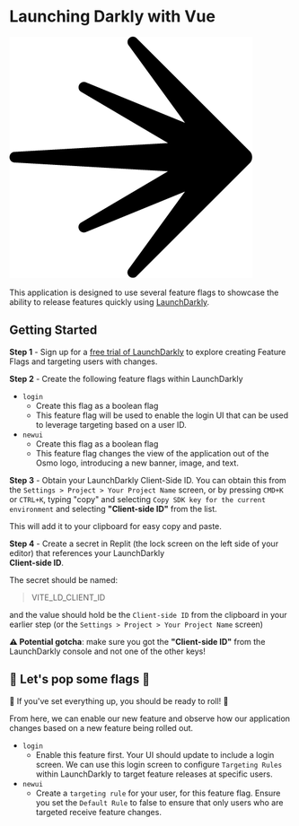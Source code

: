 # Launching Darkly with Vue

![](./public/osmo.png)

This application is designed to use several feature flags to showcase the ability to release features quickly using [LaunchDarkly](https://www.launchdarkly.com). 

## Getting Started

**Step 1** - Sign up for a [free trial of LaunchDarkly](https://app.launchdarkly.com/signup) to explore creating Feature Flags and targeting users with changes.

**Step 2** - Create the following feature flags within LaunchDarkly

* `login`
  - Create this flag as a boolean flag 
  - This feature flag will be used to enable the login UI that can be used to leverage targeting based on a user ID. 
* `newui`
  - Create this flag as a boolean flag
  - This feature flag changes the view of the application out of the Osmo logo, introducing a new banner, image, and text.

**Step 3** - Obtain your LaunchDarkly Client-Side ID. You can obtain this from the `Settings > Project > Your Project Name` screen, or by pressing `CMD+K` or `CTRL+K`, typing "copy" and selecting `Copy SDK key for the current environment` and selecting **"Client-side ID"** from the list. 

This will add it to your clipboard for easy copy and paste. 


**Step 4** - Create a secret in Replit (the lock screen on the left side of your editor) that references your LaunchDarkly <br>**Client-side ID**. 

The secret should be named: 
> VITE_LD_CLIENT_ID

and the value should hold be the `Client-side ID` from the clipboard in your earlier step (or the `Settings > Project > Your Project Name` screen)

**:warning: Potential gotcha**: make sure you got the **"Client-side ID"** from the LaunchDarkly console and not one of the other keys! 


## :champagne: Let's pop some flags :champagne:

:rocket: If you've set everything up, you should be ready to roll! :rocket:

From here, we can enable our new feature and observe how our application changes based on a new feature being rolled out. 

* `login`
  - Enable this feature first. Your UI should update to include a login screen. We can use this login screen to configure `Targeting Rules` within LaunchDarkly to target feature releases at specific users. 
* `newui`
  - Create a `targeting rule` for your user, for this feature flag. Ensure you set the `Default Rule` to false to ensure that only users who are targeted receive feature changes.